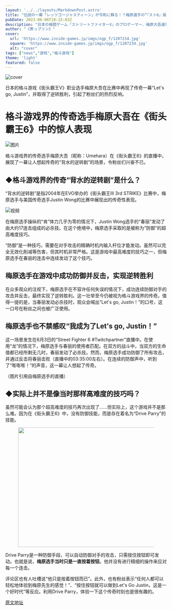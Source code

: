 ```yaml
---
layout: '../../layouts/MarkdownPost.astro'
title: "伝説の一幕「レッツゴージャスティーン」が令和に蘇る！？梅原選手の“『スト6』版背水の逆転劇”にファン興奮"
pubDate: 2023-06-06T10:15:03Z
description: "日本の格闘ゲーム『ストリートファイターV』のプロゲーマー、梅原大吾選手が、伝説的な一幕「レッツゴージャスティーン」を再現し、逆転勝利を収めたことが話題になっています。"
author: "《茶っプリン》"
cover:
  url: 'https://www.inside-games.jp/imgs/ogp_f/1207234.jpg'
  square: 'https://www.inside-games.jp/imgs/ogp_f/1207234.jpg'
  alt: "cover"
tags: ["news","游戏","格斗游戏"]
theme: 'light'
featured: false
---
```


![cover](https://www.inside-games.jp/imgs/ogp_f/1207234.jpg)

日本的格斗游戏《街头霸王V》职业选手梅原大吾在比赛中再现了传奇一幕“Let's go, Justin”，并取得了逆转胜利，引起了粉丝们的热烈反响。

# 格斗游戏界的传奇选手梅原大吾在《街头霸王6》中的惊人表现

![图片](https://www.inside-games.jp/imgs/zoom/1207235.jpg)

格斗游戏界的传奇选手梅原大吾（昵称：Umehara）在《街头霸王6》的直播中，展现了一幕让人想起传奇的“背水的逆转剧”的场景，令粉丝们兴奋不已。

## ◆格斗游戏界的传奇“背水的逆转剧”是什么？

“背水的逆转剧”是指2004年在EVO举办的《街头霸王III 3rd STRIKE》比赛中，梅原选手与美国传奇选手Justin Wong的比赛中展现出的传奇性表现。

![视频](https://www.youtube.com/embed/JzS96auqau0?rel=0)

在梅原选手操纵的“肯”体力几乎为零的情况下，Justin Wong选手的“春丽”发动了由大约17连击组成的必杀技。在这个绝境中，梅原选手采取的是被称为“防御”的超高难度技巧。

“防御”是一种技巧，需要在对手攻击的精确时机内输入杆位才能发动。虽然可以完全无效化削减等伤害，但其时机非常严格。这是游戏中最高难度的技巧之一，但梅原选手在春丽的连击中连续发动了这个技巧。
## 梅原选手在游戏中成功防御并反击，实现逆转胜利

在众多观众的注视下，梅原选手在不容许任何失误的情况下，成功连续防御对手的攻击并反击，最终实现了逆转胜利。这一壮举至今仍被视为格斗游戏界的传奇。值得一提的是，当春丽发动必杀技时，观众会喊出“Let's go, Justin！”的口号，这一口号在粉丝之间也被广泛使用。

## 梅原选手也不禁感叹“我成为了Let's go, Justin！”

这一场景发生在6月3日的“Street Fighter 6 #Twitchpartner”直播中。在使用“龙”的情况下，梅原选手与春丽的使用者匹配。在双方的战斗中，当双方的生命值都已经所剩无几时，春丽发动了必杀技。然而，梅原选手成功防御了所有攻击，并通过反击将春丽击败（直播中的03:35:00左右）。在连续的防御声中，听到了“嘭嘭嘭！”的声音，这一幕让人想起了传奇。

（图片引用自梅原选手的直播）
<h2>◆实际上并不是像当时那样高难度的技巧吗？</h2><p>虽然可能会认为那个超高难度的技巧再次出现了……但实际上，这个游戏并不是那么难。因为在《街头霸王6》中，没有防御技能，而是存在着名为“Drive Parry”的技能。</p><figure class="ctms-editor-image"><img src="https://www.inside-games.jp/imgs/zoom/1207236.jpg" class="inline-article-image" width="640" height="373"></figure><p>Drive Parry是一种防御手段，可以自动防御对手的攻击，只需按住按钮即可发动。也就是说，<b>梅原选手当时只是一直按着按钮</b>。他并没有进行精细的操作来应对每一个连击。</p><p>评论区也有人吐槽说“他只是按着按钮而已”。此外，也有粉丝表示“任何人都可以轻松地体验到梅原先生的感觉！”、“按住按钮就可以做到Let's Go Justin，这是一个好时代”等反应。利用Drive Parry，体验一下这个传奇时刻也是很有趣的。</p>

  [原文地址](https://www.inside-games.jp/article/2023/06/06/146397.html)
